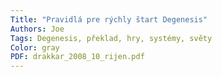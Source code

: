 ```yaml
---
Title: "Pravidlá pre rýchly štart Degenesis"
Authors: Joe
Tags: Degenesis, překlad, hry, systémy, světy
Color: gray
PDF: drakkar_2008_10_rijen.pdf
---
```

